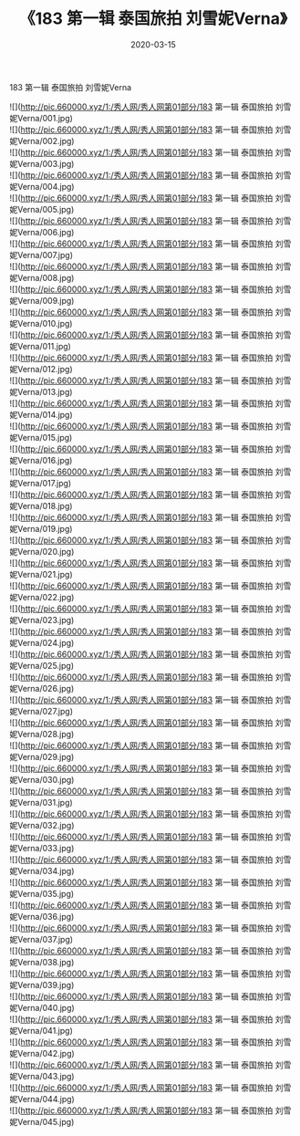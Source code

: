 ﻿---
layout: post
title:  《183 第一辑 泰国旅拍 刘雪妮Verna》
date:   2020-03-15
img: http://pic.660000.xyz/1:/秀人网/秀人网第01部分/183 第一辑 泰国旅拍 刘雪妮Verna/000.jpg
categories: [美女, 清纯, 唯美]
---

183 第一辑 泰国旅拍 刘雪妮Verna

  ![](http://pic.660000.xyz/1:/秀人网/秀人网第01部分/183 第一辑 泰国旅拍 刘雪妮Verna/001.jpg) <br> ![](http://pic.660000.xyz/1:/秀人网/秀人网第01部分/183 第一辑 泰国旅拍 刘雪妮Verna/002.jpg) <br> ![](http://pic.660000.xyz/1:/秀人网/秀人网第01部分/183 第一辑 泰国旅拍 刘雪妮Verna/003.jpg) <br> ![](http://pic.660000.xyz/1:/秀人网/秀人网第01部分/183 第一辑 泰国旅拍 刘雪妮Verna/004.jpg) <br> ![](http://pic.660000.xyz/1:/秀人网/秀人网第01部分/183 第一辑 泰国旅拍 刘雪妮Verna/005.jpg) <br> ![](http://pic.660000.xyz/1:/秀人网/秀人网第01部分/183 第一辑 泰国旅拍 刘雪妮Verna/006.jpg) <br> ![](http://pic.660000.xyz/1:/秀人网/秀人网第01部分/183 第一辑 泰国旅拍 刘雪妮Verna/007.jpg) <br> ![](http://pic.660000.xyz/1:/秀人网/秀人网第01部分/183 第一辑 泰国旅拍 刘雪妮Verna/008.jpg) <br> ![](http://pic.660000.xyz/1:/秀人网/秀人网第01部分/183 第一辑 泰国旅拍 刘雪妮Verna/009.jpg) <br> ![](http://pic.660000.xyz/1:/秀人网/秀人网第01部分/183 第一辑 泰国旅拍 刘雪妮Verna/010.jpg) <br> ![](http://pic.660000.xyz/1:/秀人网/秀人网第01部分/183 第一辑 泰国旅拍 刘雪妮Verna/011.jpg) <br> ![](http://pic.660000.xyz/1:/秀人网/秀人网第01部分/183 第一辑 泰国旅拍 刘雪妮Verna/012.jpg) <br> ![](http://pic.660000.xyz/1:/秀人网/秀人网第01部分/183 第一辑 泰国旅拍 刘雪妮Verna/013.jpg) <br> ![](http://pic.660000.xyz/1:/秀人网/秀人网第01部分/183 第一辑 泰国旅拍 刘雪妮Verna/014.jpg) <br> ![](http://pic.660000.xyz/1:/秀人网/秀人网第01部分/183 第一辑 泰国旅拍 刘雪妮Verna/015.jpg) <br> ![](http://pic.660000.xyz/1:/秀人网/秀人网第01部分/183 第一辑 泰国旅拍 刘雪妮Verna/016.jpg) <br> ![](http://pic.660000.xyz/1:/秀人网/秀人网第01部分/183 第一辑 泰国旅拍 刘雪妮Verna/017.jpg) <br> ![](http://pic.660000.xyz/1:/秀人网/秀人网第01部分/183 第一辑 泰国旅拍 刘雪妮Verna/018.jpg) <br> ![](http://pic.660000.xyz/1:/秀人网/秀人网第01部分/183 第一辑 泰国旅拍 刘雪妮Verna/019.jpg) <br> ![](http://pic.660000.xyz/1:/秀人网/秀人网第01部分/183 第一辑 泰国旅拍 刘雪妮Verna/020.jpg) <br> ![](http://pic.660000.xyz/1:/秀人网/秀人网第01部分/183 第一辑 泰国旅拍 刘雪妮Verna/021.jpg) <br> ![](http://pic.660000.xyz/1:/秀人网/秀人网第01部分/183 第一辑 泰国旅拍 刘雪妮Verna/022.jpg) <br> ![](http://pic.660000.xyz/1:/秀人网/秀人网第01部分/183 第一辑 泰国旅拍 刘雪妮Verna/023.jpg) <br> ![](http://pic.660000.xyz/1:/秀人网/秀人网第01部分/183 第一辑 泰国旅拍 刘雪妮Verna/024.jpg) <br> ![](http://pic.660000.xyz/1:/秀人网/秀人网第01部分/183 第一辑 泰国旅拍 刘雪妮Verna/025.jpg) <br> ![](http://pic.660000.xyz/1:/秀人网/秀人网第01部分/183 第一辑 泰国旅拍 刘雪妮Verna/026.jpg) <br> ![](http://pic.660000.xyz/1:/秀人网/秀人网第01部分/183 第一辑 泰国旅拍 刘雪妮Verna/027.jpg) <br> ![](http://pic.660000.xyz/1:/秀人网/秀人网第01部分/183 第一辑 泰国旅拍 刘雪妮Verna/028.jpg) <br> ![](http://pic.660000.xyz/1:/秀人网/秀人网第01部分/183 第一辑 泰国旅拍 刘雪妮Verna/029.jpg) <br> ![](http://pic.660000.xyz/1:/秀人网/秀人网第01部分/183 第一辑 泰国旅拍 刘雪妮Verna/030.jpg) <br> ![](http://pic.660000.xyz/1:/秀人网/秀人网第01部分/183 第一辑 泰国旅拍 刘雪妮Verna/031.jpg) <br> ![](http://pic.660000.xyz/1:/秀人网/秀人网第01部分/183 第一辑 泰国旅拍 刘雪妮Verna/032.jpg) <br> ![](http://pic.660000.xyz/1:/秀人网/秀人网第01部分/183 第一辑 泰国旅拍 刘雪妮Verna/033.jpg) <br> ![](http://pic.660000.xyz/1:/秀人网/秀人网第01部分/183 第一辑 泰国旅拍 刘雪妮Verna/034.jpg) <br> ![](http://pic.660000.xyz/1:/秀人网/秀人网第01部分/183 第一辑 泰国旅拍 刘雪妮Verna/035.jpg) <br> ![](http://pic.660000.xyz/1:/秀人网/秀人网第01部分/183 第一辑 泰国旅拍 刘雪妮Verna/036.jpg) <br> ![](http://pic.660000.xyz/1:/秀人网/秀人网第01部分/183 第一辑 泰国旅拍 刘雪妮Verna/037.jpg) <br> ![](http://pic.660000.xyz/1:/秀人网/秀人网第01部分/183 第一辑 泰国旅拍 刘雪妮Verna/038.jpg) <br> ![](http://pic.660000.xyz/1:/秀人网/秀人网第01部分/183 第一辑 泰国旅拍 刘雪妮Verna/039.jpg) <br> ![](http://pic.660000.xyz/1:/秀人网/秀人网第01部分/183 第一辑 泰国旅拍 刘雪妮Verna/040.jpg) <br> ![](http://pic.660000.xyz/1:/秀人网/秀人网第01部分/183 第一辑 泰国旅拍 刘雪妮Verna/041.jpg) <br> ![](http://pic.660000.xyz/1:/秀人网/秀人网第01部分/183 第一辑 泰国旅拍 刘雪妮Verna/042.jpg) <br> ![](http://pic.660000.xyz/1:/秀人网/秀人网第01部分/183 第一辑 泰国旅拍 刘雪妮Verna/043.jpg) <br> ![](http://pic.660000.xyz/1:/秀人网/秀人网第01部分/183 第一辑 泰国旅拍 刘雪妮Verna/044.jpg) <br> ![](http://pic.660000.xyz/1:/秀人网/秀人网第01部分/183 第一辑 泰国旅拍 刘雪妮Verna/045.jpg) <br>
